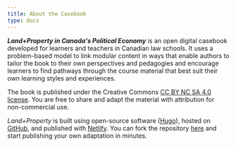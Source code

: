 ```yaml
---
title: About the Casebook
type: docs
---
```


***Land+Property in Canada's Political Economy*** is an open digital casebook developed for learners and teachers in Canadian law schools. It uses a problem-based model to link modular content in ways that enable authors to tailor the book to their own perspectives and pedagogies and encourage learners to find pathways through the course material that best suit their own learning styles and experiences.

The book is published under the Creative Commons [CC BY NC SA 4.0 license](https://creativecommons.org/licenses/by-nc-sa/4.0/). You are free to share and adapt the material with attribution for non-commercial use. 

*Land+Property* is built using open-source software ([Hugo](https://gohugo.io)), hosted on [GitHub](https://github.com), and published with [Netlify](https://www.netlify.com). You can fork the repository [here](https://github.com/radish-es/casebook-property) and start publishing your own adaptation in minutes. 